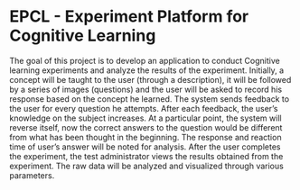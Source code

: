 # EPCL - Experiment Platform for Cognitive Learning

The goal of this project is to develop an application to conduct Cognitive learning experiments and analyze the results of the experiment. Initially, a concept will be taught to the user (through a description), it will be followed by a series of images (questions) and the user will be asked to record his response based on the concept he learned. The system sends feedback to the user for every question he attempts. After each feedback, the user’s knowledge on the subject increases. At a particular point, the system will reverse itself, now the correct answers to the question would be different from what has been thought in the beginning. The response and reaction time of user’s answer will be noted for analysis. After the user completes the experiment, the test administrator views the results obtained from the experiment. The raw data will be analyzed and visualized through various parameters.
